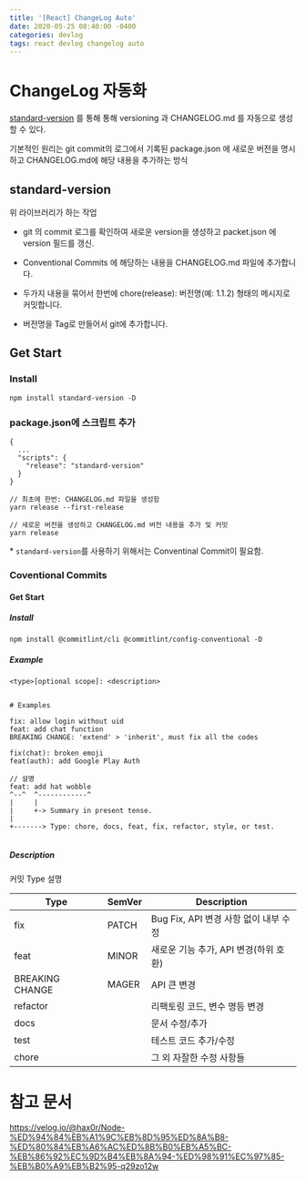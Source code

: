 ```yaml
---
title: '[React] ChangeLog Auto'
date: 2020-05-25 08:40:00 -0400
categories: devlog
tags: react devlog changelog auto
---
```


# ChangeLog 자동화

[standard-version](https://github.com/conventional-changelog/standard-version) 를 통해 통해 versioning 과 CHANGELOG.md 를 자동으로 생성할 수 있다.

기본적인 원리는 git commit의 로그에서 기록된 package.json 에 새로운 버전을 명시하고 CHANGELOG.md에 해당 내용을 추가하는 방식

## standard-version 

위 라이브러리가 하는 작업

- git 의 commit 로그를 확인하여 새로운 version을 생성하고 packet.json 에 version 필드를 갱신.

- Conventional Commits 에 해당하는 내용을 CHANGELOG.md 파일에 추가합니다.

- 두가지 내용을 묶어서 한번에 chore(release): 버전명(예: 1.1.2) 형태의 메시지로 커밋합니다.

- 버전명을 Tag로 만들어서 git에 추가합니다.

## Get Start
### Install
```
npm install standard-version -D
```

### package.json에 스크립트 추가
```
{
  ...
  "scripts": {
    "release": "standard-version"
  }
}
```
```
// 최초에 한번: CHANGELOG.md 파일을 생성함
yarn release --first-release

// 새로운 버전을 생성하고 CHANGELOG.md 버전 내용을 추가 및 커밋
yarn release
```

\* `standard-version`를 사용하기 위해서는 Conventinal Commit이 필요함.

### Coventional Commits

#### Get Start
##### Install
```
npm install @commitlint/cli @commitlint/config-conventional -D
```

##### Example
```
<type>[optional scope]: <description>


# Examples

fix: allow login without uid
feat: add chat function
BREAKING CHANGE: 'extend' > 'inherit', must fix all the codes

fix(chat): broken emoji
feat(auth): add Google Play Auth

// 설명
feat: add hat wobble
^--^  ^------------^
|     |
|     +-> Summary in present tense.
|
+-------> Type: chore, docs, feat, fix, refactor, style, or test.


```


##### Description
커밋 Type 설명

| Type | SemVer | Description |
| ----- | ----- | ------ |
| fix | PATCH | Bug Fix, API 변경 사항 없이 내부 수정 |
| feat | MINOR| 새로운 기능 추가, API 변경(하위 호환) |
| BREAKING CHANGE | MAGER | API 큰 변경 |
| refactor | |리팩토링 코드, 변수 명등 변경 |
| docs | | 문서 수정/추가 |
| test | | 테스트 코드 추가/수정 |
| chore | | 그 외 자잘한 수정 사항들 |

# 참고 문서
https://velog.io/@hax0r/Node-%ED%94%84%EB%A1%9C%EB%8D%95%ED%8A%B8-%ED%80%84%EB%A6%AC%ED%8B%B0%EB%A5%BC-%EB%86%92%EC%9D%B4%EB%8A%94-%ED%98%91%EC%97%85-%EB%B0%A9%EB%B2%95-q29zo12w